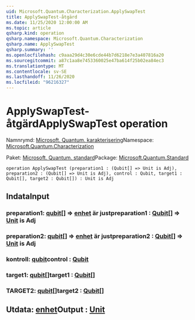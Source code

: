 ```yaml
---
uid: Microsoft.Quantum.Characterization.ApplySwapTest
title: ApplySwapTest-åtgärd
ms.date: 11/25/2020 12:00:00 AM
ms.topic: article
qsharp.kind: operation
qsharp.namespace: Microsoft.Quantum.Characterization
qsharp.name: ApplySwapTest
qsharp.summary: ''
ms.openlocfilehash: c9aaa29d4c30e6cde44b7d6218e7e3a407816a20
ms.sourcegitcommit: a87c1aa8e7453360025e47ba614f25b02ea84ec3
ms.translationtype: MT
ms.contentlocale: sv-SE
ms.lasthandoff: 11/26/2020
ms.locfileid: "96216327"
---
```

# <a name="applyswaptest-operation"></a><span data-ttu-id="9b0e3-102">ApplySwapTest-åtgärd</span><span class="sxs-lookup"><span data-stu-id="9b0e3-102">ApplySwapTest operation</span></span>

<span data-ttu-id="9b0e3-103">Namnrymd: [Microsoft. Quantum. karakterisering](xref:Microsoft.Quantum.Characterization)</span><span class="sxs-lookup"><span data-stu-id="9b0e3-103">Namespace: [Microsoft.Quantum.Characterization](xref:Microsoft.Quantum.Characterization)</span></span>

<span data-ttu-id="9b0e3-104">Paket: [Microsoft. Quantum. standard](https://nuget.org/packages/Microsoft.Quantum.Standard)</span><span class="sxs-lookup"><span data-stu-id="9b0e3-104">Package: [Microsoft.Quantum.Standard](https://nuget.org/packages/Microsoft.Quantum.Standard)</span></span>




```qsharp
operation ApplySwapTest (preparation1 : (Qubit[] => Unit is Adj), preparation2 : (Qubit[] => Unit is Adj), control : Qubit, target1 : Qubit[], target2 : Qubit[]) : Unit is Adj
```


## <a name="input"></a><span data-ttu-id="9b0e3-105">Indata</span><span class="sxs-lookup"><span data-stu-id="9b0e3-105">Input</span></span>

### <a name="preparation1--qubit--unit--is-adj"></a><span data-ttu-id="9b0e3-106">preparation1: [qubit](xref:microsoft.quantum.lang-ref.qubit)[] => [enhet](xref:microsoft.quantum.lang-ref.unit)  är just</span><span class="sxs-lookup"><span data-stu-id="9b0e3-106">preparation1 : [Qubit](xref:microsoft.quantum.lang-ref.qubit)[] => [Unit](xref:microsoft.quantum.lang-ref.unit)  is Adj</span></span>




### <a name="preparation2--qubit--unit--is-adj"></a><span data-ttu-id="9b0e3-107">preparation2: [qubit](xref:microsoft.quantum.lang-ref.qubit)[] => [enhet](xref:microsoft.quantum.lang-ref.unit)  är just</span><span class="sxs-lookup"><span data-stu-id="9b0e3-107">preparation2 : [Qubit](xref:microsoft.quantum.lang-ref.qubit)[] => [Unit](xref:microsoft.quantum.lang-ref.unit)  is Adj</span></span>




### <a name="control--qubit"></a><span data-ttu-id="9b0e3-108">kontroll: [qubit](xref:microsoft.quantum.lang-ref.qubit)</span><span class="sxs-lookup"><span data-stu-id="9b0e3-108">control : [Qubit](xref:microsoft.quantum.lang-ref.qubit)</span></span>




### <a name="target1--qubit"></a><span data-ttu-id="9b0e3-109">target1: [qubit](xref:microsoft.quantum.lang-ref.qubit)[]</span><span class="sxs-lookup"><span data-stu-id="9b0e3-109">target1 : [Qubit](xref:microsoft.quantum.lang-ref.qubit)[]</span></span>




### <a name="target2--qubit"></a><span data-ttu-id="9b0e3-110">TARGET2: [qubit](xref:microsoft.quantum.lang-ref.qubit)[]</span><span class="sxs-lookup"><span data-stu-id="9b0e3-110">target2 : [Qubit](xref:microsoft.quantum.lang-ref.qubit)[]</span></span>





## <a name="output--unit"></a><span data-ttu-id="9b0e3-111">Utdata: [enhet](xref:microsoft.quantum.lang-ref.unit)</span><span class="sxs-lookup"><span data-stu-id="9b0e3-111">Output : [Unit](xref:microsoft.quantum.lang-ref.unit)</span></span>

